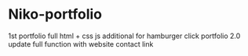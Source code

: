 # Niko-portfolio
1st portfolio
full html + css
js additional for hamburger click
portfolio 2.0 update full function with website contact link
